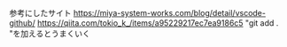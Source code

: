 参考にしたサイト
https://miya-system-works.com/blog/detail/vscode-github/
https://qiita.com/tokio_k_/items/a95229217ec7ea9186c5
"git add . "を加えるとうまくいく